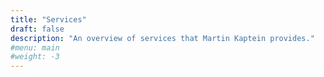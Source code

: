 ```yaml
---
title: "Services"
draft: false
description: "An overview of services that Martin Kaptein provides."
#menu: main
#weight: -3
---
```

